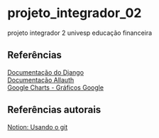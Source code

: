 # projeto_integrador_02
projeto integrador 2 univesp educação financeira

## Referências
[Documentação do Django](https://docs.djangoproject.com/en/4.0/)  
[Documentação Allauth](https://django-allauth.readthedocs.io/en/latest/)  
[Google Charts - Gráficos Google](https://developers.google.com/chart/interactive/docs/gallery/piechart#data-format)

## Referências autorais
[Notion: Usando o git](https://adson360.notion.site/Utilizando-Git-Flow-fc883afe4a9e4b47affa20b86809f73c)
